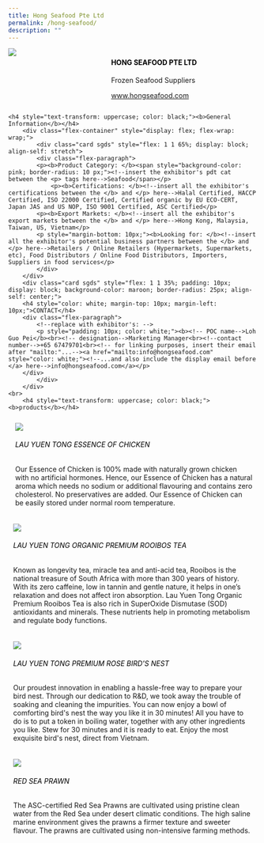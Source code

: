 ```yaml
---
title: Hong Seafood Pte Ltd
permalink: /hong-seafood/
description: ""
---
```

<div class="flex-paragraph">
		<!--hi there! this is a comment and will provide you with instructional guides-->
		<!--insert booth number here!-->
		<p style="text-transform: uppercase"></p></div>
			<div class="flex-container" style="display: flex; flex-wrap: wrap;">
				<!--insert DOWNLOAD link of company logo between the " marks!-->
			<div class="card sgds" style="flex: 1 1 40%; display: block;"><img src="https://drive.google.com/uc?id=1-Qs8zfGQxCov-H3vfQv48K3DRqrgStr1&amp;export=download"></div>
	<div class="card-sgds" style="flex: 1 1 58%; display: block; margin-left: 3px">
		<h4 style="text-transform: uppercase; color: black;"><!--insert the exhibitor's name between the <b> tags here--><b>Hong Seafood Pte Ltd</b></h4><!--insert the exhibitor's description between the <p> tags here-->
		<p>Frozen Seafood Suppliers</p>
		<!--insert the exhibitor's website link, making sure there is "https:// www." present please. make sure the entire https link goes in between the " marks-->
		<p><a href="http://www.hongseafood.com" target="_blank"><!--insert the www website link here (no need for https)-->www.hongseafood.com</a></p>
	</div>
</div>



	<h4 style="text-transform: uppercase; color: black;"><b>General Information</b></h4>
		<div class="flex-container" style="display: flex; flex-wrap: wrap;">
			<div class="card sgds" style="flex: 1 1 65%; display: block; align-self: stretch">
			<div class="flex-paragraph">
			<p><b>Product Category: </b><span style="background-color: pink; border-radius: 10 px;"><!--insert the exhibitor's pdt cat between the <p> tags here-->Seafood</span></p> 
				<p><b>Certifications: </b><!--insert all the exhibitor's certifications between the </b> and </p> here-->Halal Certified, HACCP Certified, ISO 22000 Certified, Certified organic by EU ECO-CERT, Japan JAS and US NOP, ISO 9001 Certified, ASC Certified</p>
			<p><b>Export Markets: </b><!--insert all the exhibitor's export markets between the </b> and </p> here-->Hong Kong, Malaysia, Taiwan, US, Vietnam</p>
			<p style="margin-bottom: 10px;"><b>Looking for: </b><!--insert all the exhibitor's potential business partners between the </b> and </p> here-->Retailers / Online Retailers (Hypermarkets, Supermarkets, etc), Food Distributors / Online Food Distributors, Importers, Suppliers in food services</p>
			</div>
		</div>
		<div class="card sgds" style="flex: 1 1 35%; padding: 10px; display: block; background-color: maroon; border-radius: 25px; align-self: center;">
		<h4 style="color: white; margin-top: 10px; margin-left: 10px;">CONTACT</h4>
		<div class="flex-paragraph">
			<!--replace with exhibitor's: -->
			<p style="padding: 10px; color: white;"><b><!-- POC name-->Loh Guo Pei</b><br><!-- designation-->Marketing Manager<br><!--contact number-->+65 67479701<br><!-- for linking purposes, insert their email after "mailto:"...--><a href="mailto:info@hongseafood.com" style="color: white;"><!--...and also include the display email before </a> here-->info@hongseafood.com</a></p>
		</div>
			</div>
		</div>
	<br>
		<h4 style="text-transform: uppercase; color: black;"><b>products</b></h4>
<div style="display: flex; flex-wrap: wrap;">
&nbsp; <div class="card sgds" style="flex: 1 1 47%; margin: 10px; display: block;"><!--insert the exhibitor's DOWNLOAD image for product between the " marks here-->
	<div class="flex-image" style="display: block;"><img src="https://drive.google.com/uc?id=1u1QoQhmBYrbqQiTU9iE4YeGrbKcu_9GD&amp;export=download"></div>
	<div class="flex-paragraph">
		<h6 style="text-transform: uppercase; color: black;"><!--insert product name before </h6> and product description after <p>-->Lau Yuen Tong Essence of Chicken</h6>
		<p>Our Essence of Chicken is 100% made with naturally grown chicken with no artificial hormones. Hence, our Essence of Chicken has a natural aroma which needs no sodium or additional flavouring and contains zero cholesterol. No preservatives are added. Our Essence of Chicken can be easily stored under normal room temperature.</p></div>
	</div>
		<div class="card sgds" style="flex: 1 1 47%; margin: 10px; display: block;">
		<div class="flex-image" style="display: block;"><img src="https://drive.google.com/uc?id=1qUVisOuw9D9uvNiPpofNxUuKFqpBtyJx&amp;export=download"></div>
	<div class="flex-paragraph">
		<h6 style="text-transform: uppercase; color: black;">Lau Yuen Tong Organic Premium Rooibos Tea
</h6>
		<p>Known as longevity tea, miracle tea and anti-acid tea, Rooibos is the national treasure of South Africa with more than 300 years of history. With its zero caffeine, low in tannin and gentle nature, it helps in one’s relaxation and does not affect iron absorption. Lau Yuen Tong Organic Premium Rooibos Tea is also rich in SuperOxide Dismutase (SOD) antioxidants and minerals. These nutrients help in promoting metabolism and regulate body functions.</p></div>
	</div>
		<div class="card sgds" style="flex: 1 1 47%; margin: 10px; display: block;">
		<div class="flex-image" style="display: block;"><img src="https://drive.google.com/uc?id=1-4vc34G7CfJunprF88s985qOUepzJKA1&amp;export=download"></div>
	<div class="flex-paragraph">
		<h6 style="text-transform: uppercase; color: black;">Lau Yuen Tong Premium Rose Bird's Nest</h6>
		<p>Our proudest innovation in enabling a hassle-free way to prepare your bird nest. Through our dedication to R&amp;D, we took away the trouble of soaking and cleaning the impurities. You can now enjoy a bowl of comforting bird's nest the way you like it in 30 minutes! All you have to do is to put a token in boiling water, together with any other ingredients you like. Stew for 30 minutes and it is ready to eat. Enjoy the most exquisite bird's nest, direct from Vietnam.</p></div>
		</div>
		<div class="card sgds" style="flex: 1 1 47%; margin: 10px; display: block;">
		<div class="flex-image" style="display: block;"><img src="https://drive.google.com/u/0/uc?id=1GzZ8JHOu9fFaG8Vn6DNTCqtCSxf-oAPT&amp;export=download"></div>
	<div class="flex-paragraph">
		<h6 style="text-transform: uppercase; color: black;">Red Sea Prawn</h6>
		<p>The ASC-certified Red Sea Prawns are cultivated using pristine clean water from the Red Sea under desert climatic conditions. The high saline marine environment gives the prawns a firmer texture and sweeter flavour. The prawns are cultivated using non-intensive farming methods.</p></div>
	</div>
	</div>